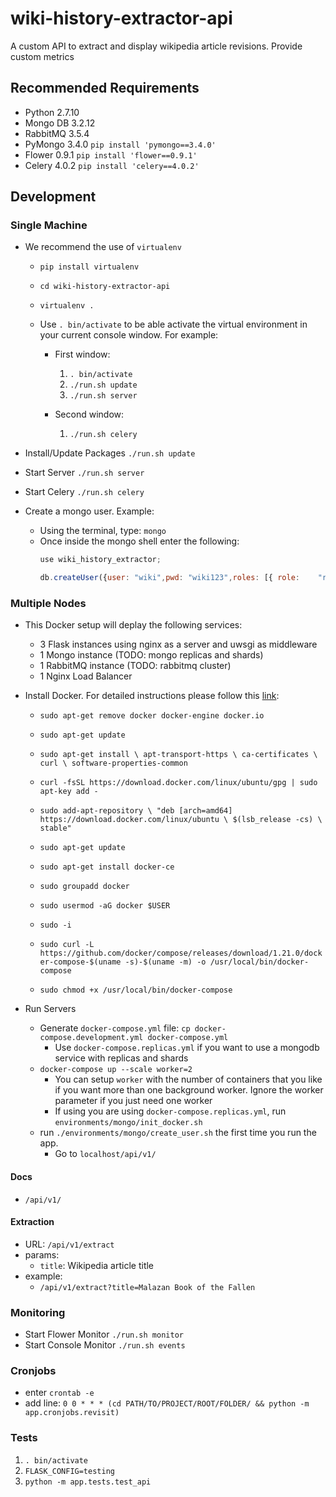 # wiki-history-extractor-api

A custom API to extract and display wikipedia article revisions. Provide custom metrics

## Recommended Requirements

* Python 2.7.10
* Mongo DB 3.2.12
* RabbitMQ 3.5.4
* PyMongo 3.4.0 `pip install 'pymongo==3.4.0'`
* Flower 0.9.1 `pip install 'flower==0.9.1'`
* Celery 4.0.2 `pip install 'celery==4.0.2'`

## Development

### Single Machine

* We recommend the use of `virtualenv`

  * `pip install virtualenv`

  * `cd wiki-history-extractor-api`

  * `virtualenv .`

  * Use `. bin/activate` to be able activate the virtual environment in your current console window. For example:

    * First window:
      1. `. bin/activate`
      2. `./run.sh update`
      3. `./run.sh server`

    * Second window:
      1. `./run.sh celery`

* Install/Update Packages `./run.sh update`
* Start Server `./run.sh server`
* Start Celery `./run.sh celery`
* Create a mongo user.  Example:
  * Using the terminal, type: `mongo`
  * Once inside the mongo shell enter the following:
    ```javascript
    use wiki_history_extractor;

    db.createUser({user: "wiki",pwd: "wiki123",roles: [{ role:    "readWrite", db: "wiki_history_extractor" }]});
    ```

### Multiple Nodes

* This Docker setup will deplay the following services:
  * 3 Flask instances using nginx as a server and uwsgi as middleware
  * 1 Mongo instance (TODO: mongo replicas and shards)
  * 1 RabbitMQ instance (TODO: rabbitmq cluster)
  * 1 Nginx Load Balancer

* Install Docker. For detailed instructions please follow this [link](https://docs.docker.com/engine/installation/linux/docker-ce/ubuntu/#install-using-the-repository):

  * `sudo apt-get remove docker docker-engine docker.io`

  * `sudo apt-get update`

  * `sudo apt-get install \
    apt-transport-https \
    ca-certificates \
    curl \
    software-properties-common`

  * `curl -fsSL https://download.docker.com/linux/ubuntu/gpg | sudo apt-key add -`

  * `sudo add-apt-repository \
        "deb [arch=amd64] https://download.docker.com/linux/ubuntu \
        $(lsb_release -cs) \
        stable"`

  * `sudo apt-get update`

  * `sudo apt-get install docker-ce`

  * `sudo groupadd docker`

  * `sudo usermod -aG docker $USER`

  * `sudo -i`

  * ```sudo curl -L https://github.com/docker/compose/releases/download/1.21.0/docker-compose-$(uname -s)-$(uname -m) -o /usr/local/bin/docker-compose```

  * `sudo chmod +x /usr/local/bin/docker-compose`

* Run Servers
  * Generate `docker-compose.yml` file: `cp docker-compose.development.yml docker-compose.yml`
    * Use `docker-compose.replicas.yml` if you want to use a mongodb service with replicas and shards
  * `docker-compose up --scale worker=2`
    * You can setup `worker` with the number of containers that you like if you want more than one background worker. Ignore the worker parameter if you just need one worker
    * If using you are using `docker-compose.replicas.yml`, run `environments/mongo/init_docker.sh`
  * run `./environments/mongo/create_user.sh` the first time you run the app.
    * Go to `localhost/api/v1/`

#### Docs

* `/api/v1/`

#### Extraction

* URL: `/api/v1/extract`
* params:
  * `title`: Wikipedia article title
* example:
  * `/api/v1/extract?title=Malazan Book of the Fallen`

### Monitoring

* Start Flower Monitor `./run.sh monitor`
* Start Console Monitor `./run.sh events`

### Cronjobs

* enter `crontab -e`
* add line: `0 0 * * * (cd PATH/TO/PROJECT/ROOT/FOLDER/ && python -m app.cronjobs.revisit)`

### Tests

1. `. bin/activate`
1. `FLASK_CONFIG=testing`
1. `python -m app.tests.test_api`
